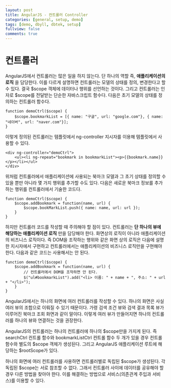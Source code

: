 ```yaml
---
layout: post
title: AngularJS - 컨트롤러 Controller
categories: [general, setup, demo]
tags: [demo, dbyll, dbtek, setup]
fullview: false
comments: true
---
```


# 컨트롤러

AngularJS에서 컨트롤러는 많은 일을 하지 않는다. 단 하나의 역할 즉, **애플리케이션의 로직** 을 담당한다. 이를 다르게 설명하면 컨트롤러는 모델의 상태를 정의, 변경한다고 할 수 있다. 결국 $scope 객체에 데이터나 행위를 선언하는 것이다. 그리고 컨트롤러는 인자로 $scope를 전달받는 단순한 자바스크립트 함수다. 다음은 초기 모델의 상태를 정의하는 컨트롤러 함수다.

    function demoCtrl($scope) {
        $scope.bookmarkList = [{ name: "구글", url: "google.com"}, { name: "네이버", url: "naver.com"}];
    }

이렇게 정의된 컨트롤러는 템플릿에서 ng-controller 지시자를 이용해 템플릿에서 사용할 수 있다.

    <div ng-controller="demoCtrl">
        <ul><li ng-repeat="bookmark in bookmarkList"><p>{{bookmark.name}}</p></li></ul>
    </div>

위처럼 컨트롤러에서 애플리케이션에 사용되는 북마크 모델과 그 초기 상태를 정의할 수 있을 뿐만 아니라 몇 가지 행위를 추가할 수도 있다. 다음은
새로운 북마크 정보를 추가하는 행위를 컨트롤러에서 기술한 코드다.

    function demoCtrl($scope) {
        $scope.addBookmark = function(name, url) {
            $scope.bookMarkList.push({ name: name, url: url });
        }
    }

하지만 컨트롤러 코드를 작성할 때 주의해야 할 점이 있다. 컨트롤러는 **단 하나의 뷰에 해당하는 애플리케이션 로직** 만을 담당해야 한다. 화면상의
로직이 아니라 애플리케이션의 비즈니스 로직이다. 즉 DOM을 조작하는 행위와 같은 화면 상의 로직은 다음에 설명한 지시자에서 구현하고 컨트롤러에서는
애플리케이션의 비즈니스 로직만을 구현해야 한다. 다음과 같은 코드는 사용해서는 안 된다.

    function demoCtrl($scope) {
        $scope.addBookmark = function(name, url) {
            // 컨트롤러에서 DOM을 조작하면 안 된다.
            $("ul#bookmarkList").add("<li> 이름: " + name + ", 주소: " + url + "</li>");
        }
    }

AngularJS에서는 하나의 화면에 여러 컨트롤러를 작성할 수 있다. 하나의 화면은 사실 여러 뷰의 조합으로 이뤄질 수 있기 때문이다. 가령 검색 조건 뷰와
검색 결과 목록 뷰가 이루어진 북마크 조회 화면과 같이 말이다. 이렇게 여러 뷰가 만들어지면 하나의 컨트롤러를 하나의 뷰와 연결하는 것을 권장한다.

AngularJS의 컨트롤러는 하나의 컨트롤러에 하나의 $scope만을 가지게 된다. 즉 searchCtrl 컨트롤 함수와 bookmarkListCtrl 컨트롤 함수 두 개가
있을 경우 컨트롤 함수와 별도의 $scope 객체가 생성된다. 그리고 AngularJS 애플리케이션 루트에 해당하는 $rootScope가 있다.

하나의 화면에 여러 컨트롤러를 사용하면 컨트롤러별로 독립된 $scope가 생성된다. 각 독립된 $scope는 서로 참조할 수 없다. 그래서 컨트롤러 사이에
데이터를 공유해야 할 경우 다른 방법을 찾아야 한다. 이를 해결하는 방법으로 서비스(의존관계 주입과 서비스)를 이용할 수 있다.
